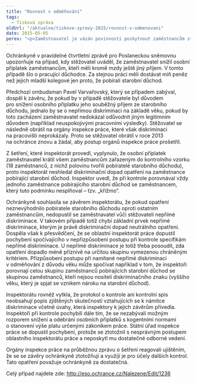 ```yaml
---
title: "Rovnost v odměňování"
tags:
  - Tisková zpráva
oldUrl: "/aktualne/tiskove-zpravy-2015/rovnost-v-odmenovani"
date: 2015-05-05
perex: "<p>Zaměstnavatel je vázán povinností poskytnout zaměstnancům stejnou mzdu za práci stejné hodnoty. Není možné, aby odměnu snížil některým zaměstnancům jen z důvodu, že mají i jiný příjem z důchodu. Ochránkyně na to upozorňuje ve zprávě pro Poslaneckou sněmovnu.</p>"
---
```


<!-- imported from the old website -->

<p>Ochránkyně v pravidelné čtvrtletní zprávě pro Poslaneckou sněmovnu upozorňuje na případ, kdy stěžovatel uváděl, že zaměstnavatel snížil osobní příplatek zaměstnancům, kteří měli kromě mzdy ještě jiný příjem. V tomto případě šlo o pracující důchodce. Za stejnou práci měli dostávat míň peněz než jejich mladší kolegové jen proto, že pobírali starobní důchod.</p><p>Předchozí ombudsman Pavel Varvařovský, který se případem zabýval, dospěl k závěru, že pokud by v případě stěžovatele byl důvodem pro snížení osobního příplatku jeho souběžný příjem ze starobního důchodu, jednalo by se o nepřímou diskriminaci na základě věku, pokud by toto zacházení zaměstnavatel nedokázal odůvodnit jiným legitimním důvodem (například neuspokojivými pracovními výsledky). Stěžovatel se následně obrátil na orgány inspekce práce, které však diskriminaci na pracovišti neprokázaly. Proto se stěžovatel obrátil v roce 2013 na ochránce znovu a žádal, aby postup orgánů inspekce práce prošetřil.</p><p>Z šetření, které inspektorát provedl, vyplynulo, že osobní příplatek zaměstnavatel krátil všem zaměstnancům zařazeným do kontrolního vzorku (18 zaměstnanců, z nichž polovinu tvořili pobíratelé starobního důchodu), proto inspektorát neshledal diskriminační dopad opatření na zaměstnance pobírající starobní důchod. Inspektor uvedl, že při kontrole porovnával vždy jednoho zaměstnance pobírajícího starobní důchod se zaměstnancem, který tuto podmínku nesplňoval – tzv. „křižmo“.</p><p>Ochránkyně souhlasila se závěrem inspektorátu, že pokud opatření neznevýhodnilo pobíratele starobního důchodu oproti ostatním zaměstnancům, nedopustil se zaměstnavatel vůči stěžovateli nepřímé diskriminace. V takovém případě totiž chybí základní prvek nepřímé diskriminace, kterým je právě diskriminační dopad neutrálního opatření. Dospěla však k přesvědčení, že se oblastní inspektorát práce dopustil pochybení spočívajícího v nepřizpůsobení postupu při kontrole specifikám nepřímé diskriminace. U nepřímé diskriminace je totiž třeba posoudit, zda opatření dopadlo méně příznivě na určitou skupinu vymezenou chráněným kritériem. Přizpůsobení postupu při namítané nepřímé diskriminaci v odměňování z důvodu věku může spočívat například v tom, že inspektoři porovnají celou skupinu zaměstnanců pobírajících starobní důchod se skupinou zaměstnanců, kteří nejsou nositeli diskriminačního znaku (vyššího věku, který je spjat se vznikem nároku na starobní důchod).</p><p>Inspektorátu rovněž vytkla, že protokol o kontrole ani kontrolní spis neobsahují popis zjištěných skutečností vztahujících se k námitce diskriminace včetně úvahy, která inspektory k jejich závěrům přivedla. Inspektoři při kontrole pochybili dále tím, že se nezabývali možným rozporem snížení a odebrání osobních příplatků s kogentními normami o stanovení výše platu určenými zákoníkem práce. Státní úřad inspekce práce se dopustil pochybení, protože se ztotožnil s nesprávným postupem oblastního inspektorátu práce a neposkytl mu dostatečné odborné vedení.</p><p>Orgány inspekce práce na průběžnou zprávu o šetření reagovali ujištěním, že se se závěry ochránkyně ztotožňují a využijí je pro účely dalších kontrol. Tato opatření považuje ochránkyně za dostatečná.</p><p>Celý případ najdete zde: <a title="Otevření do nového okna" href="http://eso.ochrance.cz/Nalezene/Edit/1236" target="_blank">http://eso.ochrance.cz/Nalezene/Edit/1236</a>  </p>
